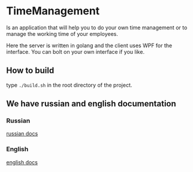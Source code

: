 # TimeManagement
Is an application that will help you to do your own time management or to manage the working time of your employees.

Here the server is written in golang and the client uses WPF for the interface. You can bolt on your own interface if you like.

## How to build
type `./build.sh` in the root directory of the project.

## We have russian and english documentation

### Russian
[russian docs](./docs/ru/README.md)

### English
[english docs](./docs/en/README.md)